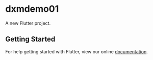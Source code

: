 # dxmdemo01

A new Flutter project.

## Getting Started

For help getting started with Flutter, view our online
[documentation](https://flutter.io/).
